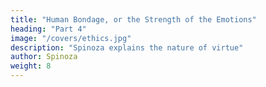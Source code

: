 ```yaml
---
title: "Human Bondage, or the Strength of the Emotions"
heading: "Part 4"
image: "/covers/ethics.jpg"
description: "Spinoza explains the nature of virtue"
author: Spinoza
weight: 8
---
```


